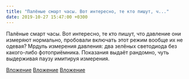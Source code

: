```yaml
---
title: "Палёные смарт часы. Вот интересно, те кто пишут, ч..."
date: 2019-10-27 15:47:00 +0300
---
```


Палёные смарт часы. Вот интересно, те кто пишут, что давление они измеряют нормально, пробовали включать этот режим вообще их не одевая? Мрдуль измерения давления: два зелёных светодиода без какого-либо фотоприёмника. Показания выдаёт рандомно, чуть выдерживая паузу имитируя измерения.


[Вложение](https://vk.com/photo41076938_457245819)
[Вложение](https://vk.com/photo41076938_457245818)
[Вложение](https://vk.com/photo41076938_457245820)
